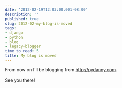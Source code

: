 ```yaml
---
date: '2012-02-19T12:03:00.001-08:00'
description: ''
published: true
slug: 2012-02-my-blog-is-moved
tags:
- django
- python
- blog
- legacy-blogger
time_to_read: 5
title: My blog is moved
---
```


From now on I'll be blogging from <a href="http://pydanny.com/">http://pydanny.com</a>.<br /><br />See you there!
